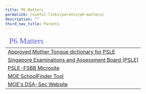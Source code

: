 ```yaml
---
title: P6 Matters
permalink: /useful-links/parents/p6-matters/
description: ""
third_nav_title: Parents
---
```

<table>
<thead>
	<tr ><td colspan=2 style="font-family:impact; font-size:25px; color:rgb(94,94,207)">P6 Matters</td></tr>
	</thead>
	<tbody>
		<tr>
			<td style="border: solid 0px black"><a href="/files/list_of_dictionaries_for_examination.pdf" target="_blank">Approved Mother Tongue dictionary for PSLE</a></td>
		</tr>
		<tr style="border: solid 0px black">
			<td style="border: solid 0px black"><a href="https://www.seab.gov.sg/home/examinations/psle" target="_blank">Singapore Examinations and Assessment Board (PSLE)</a></td>
		</tr>
				<tr>
					<td style="border: solid 0px black"><a href="https://www.moe.gov.sg/secondary/dsa" target="_blank">PSLE-FSBB Microsite</a></td>		
					</tr>		
						<tr>
					<td style="border: solid 0px black"><a href="https://www.moe.gov.sg/schoolfinder" target="_blank">MOE SchoolFinder Tool</a></td>		
					</tr>	
		<tr>
					<td style="border: solid 0px black"><a href="https://www.moe.gov.sg/schoolfinder" target="_blank">MOE's DSA-Sec Website</a></td>		
					</tr>	
	</tbody>
	</table>